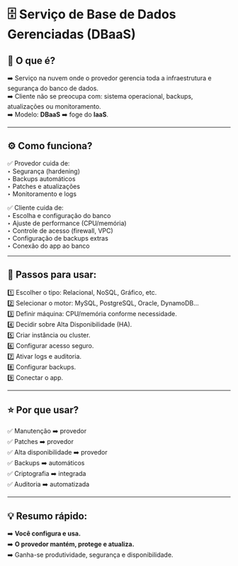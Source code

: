 # 🗄️ Serviço de Base de Dados Gerenciadas (DBaaS)

## 📌 O que é?
➡️ Serviço na nuvem onde o provedor gerencia toda a infraestrutura e segurança do banco de dados.  
➡️ Cliente não se preocupa com: sistema operacional, backups, atualizações ou monitoramento.  
➡️ Modelo: **DBaaS** ➡️ foge do **IaaS**.

---

## ⚙️ Como funciona?
✅ Provedor cuida de:  
‣ Segurança (hardening)  
‣ Backups automáticos  
‣ Patches e atualizações  
‣ Monitoramento e logs  

✅ Cliente cuida de:  
‣ Escolha e configuração do banco  
‣ Ajuste de performance (CPU/memória)  
‣ Controle de acesso (firewall, VPC)  
‣ Configuração de backups extras  
‣ Conexão do app ao banco  

---

## 🔢 Passos para usar:
1️⃣ Escolher o tipo: Relacional, NoSQL, Gráfico, etc.  
2️⃣ Selecionar o motor: MySQL, PostgreSQL, Oracle, DynamoDB...  
3️⃣ Definir máquina: CPU/memória conforme necessidade.  
4️⃣ Decidir sobre Alta Disponibilidade (HA).  
5️⃣ Criar instância ou cluster.  
6️⃣ Configurar acesso seguro.  
7️⃣ Ativar logs e auditoria.  
8️⃣ Configurar backups.  
9️⃣ Conectar o app.

---

## ⭐ Por que usar?
✅ Manutenção ➡️ provedor  
✅ Patches ➡️ provedor  
✅ Alta disponibilidade ➡️ provedor  
✅ Backups ➡️ automáticos  
✅ Criptografia ➡️ integrada  
✅ Auditoria ➡️ automatizada

---

## 💡 Resumo rápido:
➡️ **Você configura e usa.**  
➡️ **O provedor mantém, protege e atualiza.**  
➡️ Ganha-se produtividade, segurança e disponibilidade.
